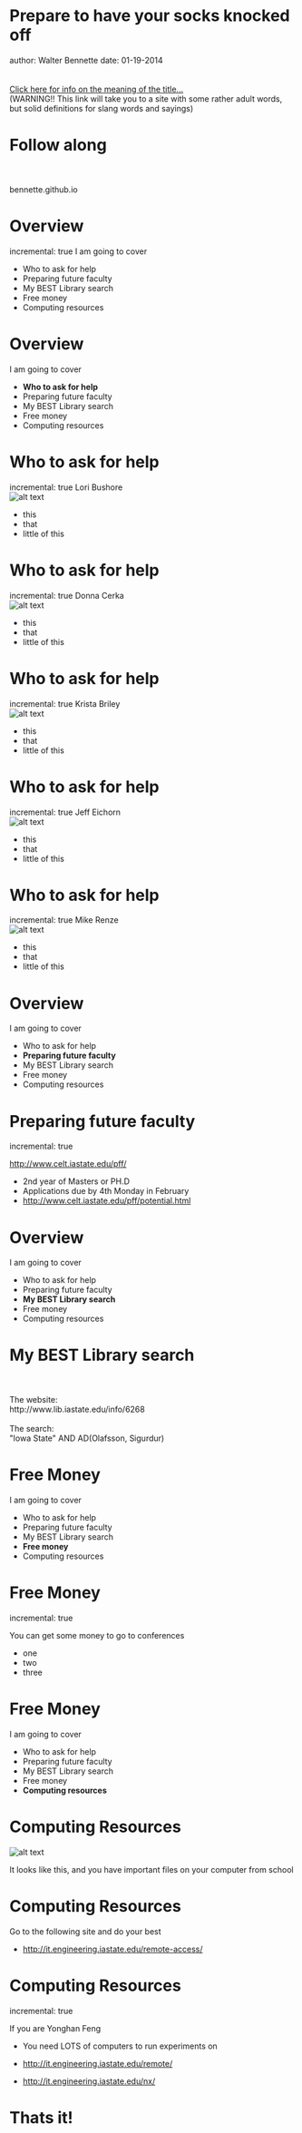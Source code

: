 Prepare to have your socks knocked off 
========================================================
author: Walter Bennette
date: 01-19-2014 
<br>
<br>
<br>
[Click here for info on the meaning of the title...](http://www.urbandictionary.com/define.php?term=Knocks%20your%20socks%20off)
<br>
(WARNING!! This link will take you to a site with some rather adult words, but solid definitions for slang words and sayings)

Follow along
====================
<br>
<br>
bennette.github.io

Overview
========================================================
incremental: true
I am going to cover

- Who to ask for help
- Preparing future faculty
- My BEST Library search
- Free money
- Computing resources

Overview
========================================================
I am going to cover

- **Who to ask for help**
- Preparing future faculty
- My BEST Library search
- Free money
- Computing resources

Who to ask for help
========================================================
incremental: true
Lori Bushore
<br>
![alt text][id10]

[id10]:http://bennette.github.io/presentations/Teaching/IE312/IE312_applications-figure/sales-1-300x199.jpg "Initial Solution"

- this
- that
- little of this

Who to ask for help
========================================================
incremental: true
Donna Cerka
<br>
![alt text][id10]

[id10]:http://bennette.github.io/presentations/Teaching/IE312/IE312_applications-figure/sales-1-300x199.jpg "Initial Solution"

- this
- that
- little of this

Who to ask for help
========================================================
incremental: true
Krista Briley
<br>
![alt text][id10]

[id10]:http://bennette.github.io/presentations/Teaching/IE312/IE312_applications-figure/sales-1-300x199.jpg "Initial Solution"

- this
- that
- little of this

Who to ask for help
========================================================
incremental: true
Jeff Eichorn
<br>
![alt text][id10]

[id10]:http://bennette.github.io/presentations/Teaching/IE312/IE312_applications-figure/sales-1-300x199.jpg "Initial Solution"

- this
- that
- little of this

Who to ask for help
========================================================
incremental: true
Mike Renze
<br>
![alt text][id10]

[id10]:http://bennette.github.io/presentations/Teaching/IE312/IE312_applications-figure/sales-1-300x199.jpg "Initial Solution"

- this
- that
- little of this

Overview
========================================================
I am going to cover

- Who to ask for help
- **Preparing future faculty**
- My BEST Library search
- Free money
- Computing resources

Preparing future faculty
==========================
incremental: true

http://www.celt.iastate.edu/pff/

- 2nd year of Masters or PH.D
- Applications due by 4th Monday in February
- http://www.celt.iastate.edu/pff/potential.html


Overview
========================================================
I am going to cover

- Who to ask for help
- Preparing future faculty
- **My BEST Library search**
- Free money
- Computing resources

My BEST Library search
========================
<br>
<br>
The website:
<br>
http://www.lib.iastate.edu/info/6268
<br>
<br>
The search:
<br>
"Iowa State" AND AD(Olafsson, Sigurdur)

Free Money
========================================================
I am going to cover

- Who to ask for help
- Preparing future faculty
- My BEST Library search
- **Free money**
- Computing resources

Free Money
============================
incremental: true

You can get some money to go to conferences

- one
- two
- three

Free Money
========================================================
I am going to cover

- Who to ask for help
- Preparing future faculty
- My BEST Library search
- Free money
- **Computing resources**

Computing Resources
=======================================

![alt text][id10]

[id10]:http://bennette.github.io/presentations/Teaching/IE312/IE312_applications-figure/sales-1-300x199.jpg "Initial Solution"

It looks like this, and you have important files on your computer from school

Computing Resources
=======================================

Go to the following site and do your best

- http://it.engineering.iastate.edu/remote-access/
 
Computing Resources
=======================================
incremental: true

If you are Yonghan Feng

- You need LOTS of computers to run experiments on

- http://it.engineering.iastate.edu/remote/
- http://it.engineering.iastate.edu/nx/

Thats it!
===================
